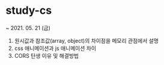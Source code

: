 # study-cs

~ 2021. 05. 21 (금)

1. 원시값과 참조값(array, object)의 차이점을 메모리 관점에서 설명
2. css 애니메이션과 js 애니메이션 차이
3. CORS 탄생 이유 및 해결방법

